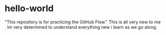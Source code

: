 # hello-world
"This repository is for practicing the GitHub Flow."
This is all very new to me . Im very determined to understand everything new  i learn as we go along. 
